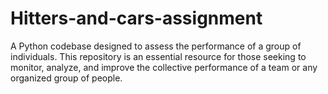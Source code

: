 # Hitters-and-cars-assignment
A Python codebase designed to assess the performance of a group of individuals. This repository is an essential resource for those seeking to monitor, analyze, and improve the collective performance of a team or any organized group of people.
